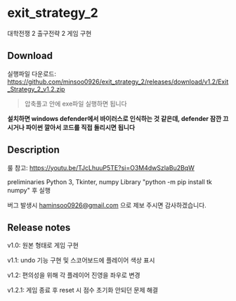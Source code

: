 # exit_strategy_2
대학전쟁 2 출구전략 2 게임 구현

## Download
실행파일 다운로드: https://github.com/minsoo0926/exit_strategy_2/releases/download/v1.2/Exit_Strategy_2_v1.2.zip

> 압축풀고 안에 exe파일 실행하면 됩니다

**설치하면 windows defender에서 바이러스로 인식하는 것 같은데, defender 잠깐 끄시거나 파이썬 깔아서 코드를 직접 돌리시면 됩니다**

## Description
룰 참고: https://youtu.be/TJcLhuuP5TE?si=O3M4dwSzlaBu2BqW

preliminaries Python 3, Tkinter, numpy Library "python -m pip install tk numpy" 후 실행

버그 발생시 haminsoo0926@gmail.com 으로 제보 주시면 감사하겠습니다.

## Release notes
v1.0: 원본 형태로 게임 구현

v1.1: undo 기능 구현 및 스코어보드에 플레이어 색상 표시

v1.2: 편의성을 위해 각 플레이어 진영을 좌우로 변경

v1.2.1: 게임 종료 후 reset 시 점수 초기화 안되던 문제 해결
